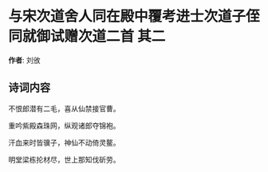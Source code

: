 # 与宋次道舍人同在殿中覆考进士次道子侄同就御试赠次道二首  其二

**作者**: 刘攽

## 诗词内容

不恨郎潜有二毛，喜从仙禁接官曹。

重吟紫殿森珠网，纵观诸郎夺锦袍。

汗血来时皆骥子，神仙不动倚灵鳌。

明堂梁栋抡材尽，世上那知伐斫劳。


